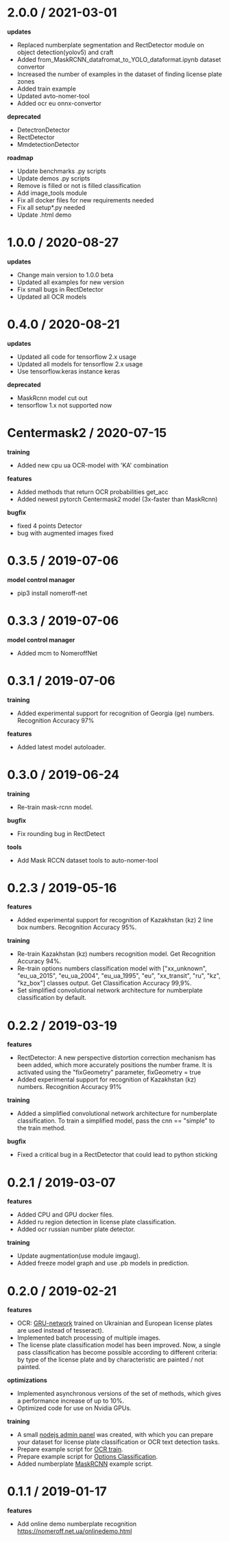 2.0.0 / 2021-03-01
==================
  **updates**
  * Replaced numberplate segmentation and RectDetector module on object detection(yolov5) and craft
  * Added from_MaskRCNN_datafromat_to_YOLO_dataformat.ipynb dataset convertor
  * Increased the number of examples in the dataset of finding license plate zones 
  * Added train example
  * Updated avto-nomer-tool
  * Added ocr eu onnx-convertor 
  
  **deprecated**
  * DetectronDetector
  * RectDetector
  * MmdetectionDetector 
  
  **roadmap**
  * Update benchmarks .py scripts
  * Update demos .py scripts
  * Remove is filled or not is filled classification
  * Add image_tools module
  * Fix all docker files for new requirements needed
  * Fix all setup*.py needed
  * Update .html demo

1.0.0 / 2020-08-27
==================
  **updates**
  * Change main version to 1.0.0 beta
  * Updated all examples for new version
  * Fix small bugs in RectDetector
  * Updated all OCR models

0.4.0 / 2020-08-21
==================
  **updates**
  * Updated all code for tensorflow 2.x usage
  * Updated all models for tensorflow 2.x usage
  * Use tensorflow.keras instance keras
  
  **deprecated**
  * MaskRcnn model cut out
  * tensorflow 1.x not supported now 
  
Centermask2 / 2020-07-15
==================
  **training**
  * Added new cpu ua OCR-model with 'KA' combination
  
  **features**
  * Added methods that return OCR probabilities get_acc
  * Added newest pytorch Centermask2 model (3x-faster than MaskRcnn)
  
  **bugfix** 
  * fixed 4 points Detector
  * bug with augmented images fixed

0.3.5 / 2019-07-06
==================
  **model control manager**
  * pip3 install nomeroff-net 

0.3.3 / 2019-07-06
==================
  **model control manager**
  * Added mcm to NomeroffNet 

0.3.1 / 2019-07-06
==================
  **training**
  * Added experimental support for recognition of Georgia (ge) numbers. Recognition Accuracy 97%
  
  **features** 
  * Added latest model autoloader. 

0.3.0 / 2019-06-24
==================
  **training**
  * Re-train mask-rcnn model.
  
  **bugfix** 
  * Fix rounding bug in RectDetect
  
  **tools**
  * Add Mask RCCN dataset tools to auto-nomer-tool

0.2.3 / 2019-05-16
==================
  **features**
  * Added experimental support for recognition of Kazakhstan (kz) 2 line box numbers. Recognition Accuracy 95%.

  **training**
  * Re-train Kazakhstan (kz) numbers recognition model. Get Recognition Accuracy 94%.
  * Re-train options numbers classification model with ["xx_unknown", "eu_ua_2015", "eu_ua_2004", "eu_ua_1995", "eu", "xx_transit", "ru", "kz", "kz_box"] classes output. Get Classification Accuracy 99,9%.
  * Set simplified convolutional network architecture for numberplate classification by default.

0.2.2 / 2019-03-19
==================
  **features**
  * RectDetector: A new perspective distortion correction mechanism has been added, which more accurately positions the number frame. It is activated using the "fixGeometry" parameter,  fixGeometry = true
  * Added experimental support for recognition of Kazakhstan (kz) numbers. Recognition Accuracy 91%

  **training**
  * Added a simplified convolutional network architecture for numberplate classification. To train a simplified model, pass the cnn == "simple" to the train method.

  **bugfix** 
  * Fixed a critical bug in a RectDetector that could lead to python sticking

0.2.1 / 2019-03-07
==================
  **features**
  * Added CPU and GPU docker files.
  * Added ru region detection in license plate classification.
  * Added ocr russian number plate detector.
  
  **training**
  * Update augmentation(use module imgaug).
  * Added freeze model graph and use .pb models in prediction.
 
0.2.0 / 2019-02-21
==================
  **features**
  * OCR: [GRU-network](https://github.com/ria-com/nomeroff-net/blob/master/docs/OCR.md) 
  trained on Ukrainian and European license plates are used instead of tesseract).
  * Implemented batch processing of multiple images.
  * The license plate classification model has been improved. 
  Now, a single pass classification has become possible according to different criteria: 
  by type of the license plate and by characteristic are painted / not painted.
  
  **optimizations**
  * Implemented asynchronous versions of the set of methods, which gives a performance increase of up to 10%.
  * Optimized code for use on Nvidia GPUs.
  
  **training**
  * A small [nodejs admin panel](https://github.com/ria-com/nomeroff-net/blob/master/moderation/README.md) was created, with which you can prepare your dataset 
  for license plate classification or OCR text detection tasks.
  * Prepare example script for [OCR train](https://github.com/ria-com/nomeroff-net/blob/master/train/trainOcrTextDetectorExample.ipynb).
  * Prepare example script for [Options Classification](https://github.com/ria-com/nomeroff-net/blob/master/train/trainOptionDetectorExample.ipynb).
  * Added numberplate [MaskRCNN](https://github.com/ria-com/nomeroff-net/blob/master/train/mrcnnTrainExample.ipynb) example script.

0.1.1 / 2019-01-17
==================

 **features**
 * Add online demo numberplate recognition https://nomeroff.net.ua/onlinedemo.html
 
 
